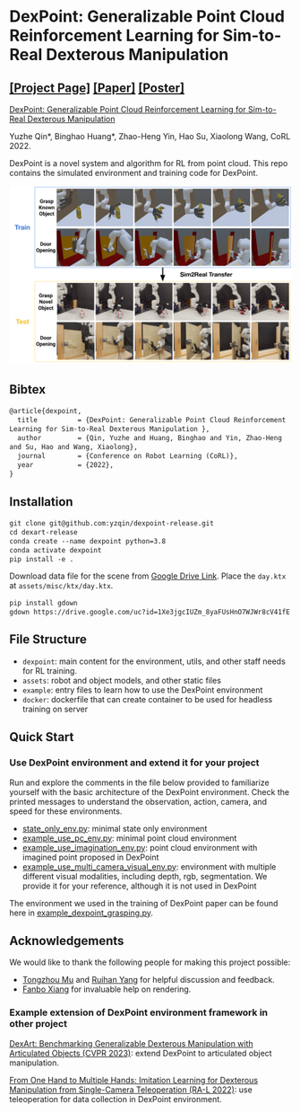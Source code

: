 # DexPoint: Generalizable Point Cloud Reinforcement Learning for Sim-to-Real Dexterous Manipulation 

[[Project Page]](https://yzqin.github.io/dexpoint/) [[Paper]](https://arxiv.org/abs/2211.09423) [[Poster]](https://docs.google.com/presentation/d/1dDtAPQ49k1emhETRPAib5R0wCGdwlz5l/edit?usp=sharing&ouid=108317450590466198031&rtpof=true&sd=true)
-----

[DexPoint: Generalizable Point Cloud Reinforcement Learning for
Sim-to-Real Dexterous Manipulation ](https://yzqin.github.io/dexpoint/)

Yuzhe Qin*, Binghao Huang*, Zhao-Heng Yin, Hao Su, Xiaolong Wang, CoRL 2022.

DexPoint is a novel system and algorithm for RL from point cloud. This repo contains the simulated environment and
training code for DexPoint.

![Teaser](docs/teaser.png)

## Bibtex

```
@article{dexpoint,
  title          = {DexPoint: Generalizable Point Cloud Reinforcement Learning for Sim-to-Real Dexterous Manipulation },
  author         = {Qin, Yuzhe and Huang, Binghao and Yin, Zhao-Heng and Su, Hao and Wang, Xiaolong},
  journal        = {Conference on Robot Learning (CoRL)},
  year           = {2022},
}
```

## Installation

```shell
git clone git@github.com:yzqin/dexpoint-release.git
cd dexart-release
conda create --name dexpoint python=3.8
conda activate dexpoint
pip install -e .
```

Download data file for the scene
from [Google Drive Link](https://drive.google.com/file/d/1Xe3jgcIUZm_8yaFUsHnO7WJWr8cV41fE/view?usp=sharing).
Place the `day.ktx` at `assets/misc/ktx/day.ktx`.

```shell
pip install gdown
gdown https://drive.google.com/uc?id=1Xe3jgcIUZm_8yaFUsHnO7WJWr8cV41fE
```

## File Structure

- `dexpoint`: main content for the environment, utils, and other staff needs for RL training.
- `assets`: robot and object models, and other static files
- `example`: entry files to learn how to use the DexPoint environment
- `docker`: dockerfile that can create container to be used for headless training on server

## Quick Start

### Use DexPoint environment and extend it for your project

Run and explore the comments in the file below provided to familiarize yourself with the basic architecture of the
DexPoint environment. Check the printed messages to understand the observation, action, camera, and speed for these
environments.

- [state_only_env.py](example/example_use_state_only_env.py): minimal state only environment
- [example_use_pc_env.py](example/example_use_pc_env.py): minimal point cloud environment
- [example_use_imagination_env.py](example/example_use_imagination_env.py): point cloud environment with imagined point
  proposed
  in DexPoint
- [example_use_multi_camera_visual_env.py](example/example_use_multi_camera_visual_env.py): environment with multiple
  different visual modalities, including depth, rgb, segmentation. We provide it for your reference, although it is not
  used in DexPoint

The environment we used in the training of DexPoint paper can be found here
in [example_dexpoint_grasping.py](example/example_dexpoint_grasping.py).

## Acknowledgements

We would like to thank the following people for making this project possible:

- [Tongzhou Mu](https://cseweb.ucsd.edu//~t3mu/) and [Ruihan Yang](https://rchalyang.github.io/) for helpful discussion
  and feedback.
- [Fanbo Xiang](https://www.fbxiang.com/) for invaluable help on rendering.

### Example extension of DexPoint environment framework in other project

[DexArt: Benchmarking Generalizable Dexterous Manipulation with Articulated Objects (CVPR 2023)](https://github.com/Kami-code/dexart-release):
extend DexPoint to articulated object manipulation.

[From One Hand to Multiple Hands: Imitation Learning for Dexterous Manipulation from Single-Camera Teleoperation (RA-L 2022)](https://github.com/yzqin/dex-hand-teleop):
use teleoperation for data collection in DexPoint environment.






